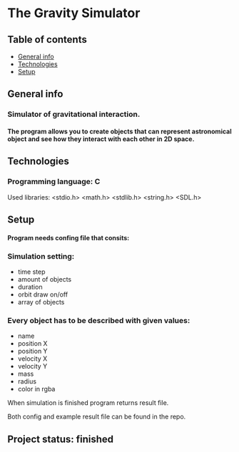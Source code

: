 # The Gravity Simulator

## Table of contents
* [General info](#general-info)
* [Technologies](#technologies)
* [Setup](#setup)

## General info

### Simulator of gravitational interaction.

#### The program allows you to create objects that can represent astronomical object and see how they interact with each other in 2D space.


## Technologies

### Programming language: C

Used libraries: 
 <stdio.h>
 <math.h>
 <stdlib.h>
 <string.h>
 <SDL.h>

## Setup

#### Program needs confing file that consits:

### Simulation setting:
* time step
* amount of objects
* duration
* orbit draw on/off
* array of objects

### Every object has to be described with given values:
* name
* position X
* position Y
* velocity X
* velocity Y
* mass
* radius
* color in rgba

When simulation is finished program returns result file.

Both config and example result file can be found in the repo.




## Project status: finished
